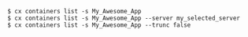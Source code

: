 <!-- usedin: [ _includes/_inlines/Toolbelt/Maestro/containers] - layout:code post: containers_example -->

```
$ cx containers list -s My_Awesome_App
$ cx containers list -s My_Awesome_App --server my_selected_server
$ cx containers list -s My_Awesome_App --trunc false
```
